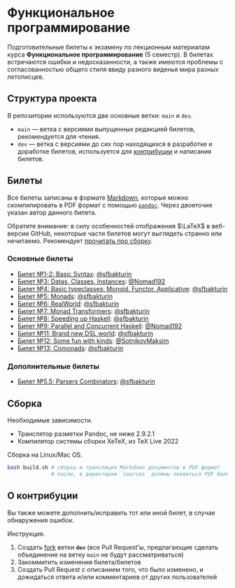 # Функциональное программирование

Подготовительные билеты к экзамену по лекционным материалам курса **Функциональное программирование** (5 семестр). В билетах встречаются ошибки и недосказанности, а также имеются проблемы с согласованностью общего стиля ввиду разного виденья мира разных летописцев.

## Структура проекта

В репозитории используются две основные ветки: `main` и `dev`.

* `main` — ветка с версиями выпущенных редакцией билетов, рекомендуется для чтения.
* `dev` — ветка с версиями до сих пор находящихся в разработке и доработке билетов, используется для [контрибуции](#о-контрибуции) и написания билетов.

## Билеты

Все билеты записаны в формате [Markdown](https://en.wikipedia.org/wiki/Markdown), которые можно скомпилировать в PDF формат с помощью [`pandoc`](https://github.com/jgm/pandoc). Через двоеточие указан автор данного билета.

Обратите внимание: в силу особенностей отображения $\LaTeX$ в веб-версии GitHub, некоторые части билетов могут выглядеть странно или нечитаемо. Рекомендует [прочитать про сборку](#сборка).

### Основные билеты

* [Билет №1-2: Basic Syntax](lectures/L2-BasicSyntax.md): [@sfbakturin](https://github.com/sfbakturin)
* [Билет №3: Datas, Classes, Instances](lectures/L3-DatasClassesInstances.md): [@Nomad192](https://github.com/Nomad192)
* [Билет №4: Basic typeclasses: Monoid. Functor. Applicative](lectures/L4-MonoidFunctorApplicative.md): [@sfbakturin](https://github.com/sfbakturin)
* [Билет №5: Monads](lectures/L5-Monads.md): [@sfbakturin](https://github.com/sfbakturin)
* [Билет №6: RealWorld](lectures/L6-RealWorld.md): [@sfbakturin](https://github.com/sfbakturin)
* [Билет №7: Monad Transformers](lectures/L7-MonadTransformers.md): [@sfbakturin](https://github.com/sfbakturin)
* [Билет №8: Speeding up Haskell](lectures/L8-SpeedingUpHaskell.md): [@sfbakturin](https://github.com/sfbakturin)
* [Билет №9: Parallel and Concurrent Haskell](lectures/L9-ParallelConcurrent.md): [@Nomad192](https://github.com/Nomad192)
* [Билет №11: Brand new DSL world](lectures/L11-BrandNewDSLWorld.md): [@sfbakturin](https://github.com/sfbakturin)
* [Билет №12: Some fun with kinds](lectures/L12-Kinds.md): [@SotnikovMaksim](https://github.com/SotnikovMaksim)
* [Билет №13: Comonads](lectures/L13-Comonads.md): [@sfbakturin](https://github.com/sfbakturin)

### Дополнительные билеты

* [Билет №5.5: Parsers Combinators](lectures/L5-Parsers.md): [@sfbakturin](https://github.com/sfbakturin)

## Сборка

Необходимые зависимости.

* Транслятор разметки Pandoc, не ниже 2.9.2.1
* Компилятор системы сборки XeTeX, из TeX Live 2022

Сборка на Linux/Mac OS.

```bash
bash build.sh # сборка и трансляция Markdown документов в PDF формат
              # после, в директории `sources` должны появиться PDF билеты
```

## О контрибуции

Вы также можете дополнить/исправить тот или иной билет, в случае обнаружения ошибок.

Инструкция.

1. Создать [fork](https://docs.github.com/en/pull-requests/collaborating-with-pull-requests/working-with-forks/fork-a-repo) ветки **`dev`** (все Pull Request'ы, предлагающие сделать объединение на ветку `main` не будут рассматриваться)
2. Закоммитить изменения билета/билетов
3. Создать Pull Request с описанием того, что было изменено, и дожидаться ответа и/или комментариев от других пользователей
